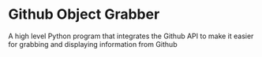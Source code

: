 # Github Object Grabber
A high level Python program that integrates the Github API to make it easier for grabbing and displaying information from Github 
